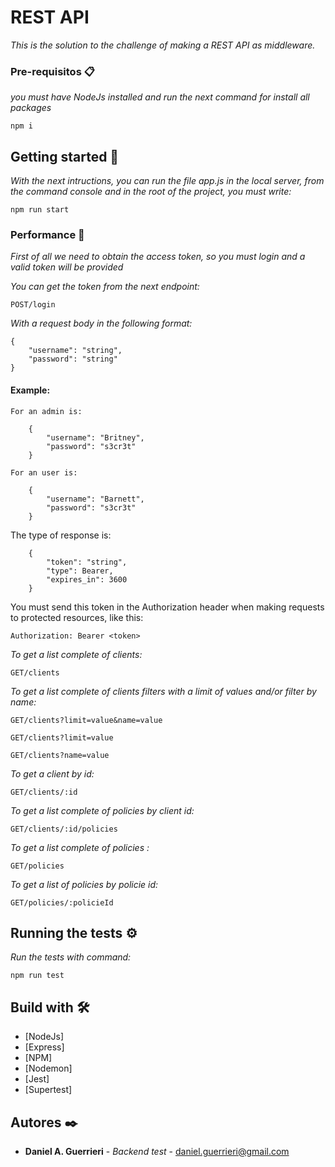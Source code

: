 
# REST API

_This is the solution to the challenge of making a REST API as middleware._


### Pre-requisitos 📋

_you must have NodeJs installed and run the next command for install all packages_

```
npm i
```


## Getting started 🚀

_With the next intructions, you can run the file app.js in the local server, from the command console and in the root of the project, you must write:_

```
npm run start
```



### Performance 🔧

_First of all we need to obtain the access token, so you must login and a valid token will be provided_

_You can get the token from the next endpoint:_

```
POST/login
```

_With a request body in the following format:_

```
{
    "username": "string",
    "password": "string"
}
```
#### Example:
    For an admin is: 
```
    {
        "username": "Britney",
        "password": "s3cr3t"
    }
```

    For an user is: 
```
    {
        "username": "Barnett",
        "password": "s3cr3t"
    }
```

The type of response is:
```
    {
        "token": "string",
        "type": Bearer,
        "expires_in": 3600
    }
```
You must send this token in the Authorization header when making requests to protected resources, like this: 

```
Authorization: Bearer <token>
```

_To get a list complete of clients:_

```
GET/clients
```

_To get a list complete of clients filters with a limit of values and/or filter by name:_

```
GET/clients?limit=value&name=value
```

```
GET/clients?limit=value
```

```
GET/clients?name=value
```

_To get a client by id:_

```
GET/clients/:id
```

_To get a list complete of policies by client id:_

```
GET/clients/:id/policies
```

_To get a list complete of policies :_
```
GET/policies
```

_To get a list of policies by policie id:_

```
GET/policies/:policieId
```



## Running the tests ⚙️

_Run the tests with command:_

```
npm run test
```



## Build with 🛠️

* [NodeJs]
* [Express]
* [NPM]
* [Nodemon]
* [Jest]
* [Supertest]


## Autores ✒️

* **Daniel A. Guerrieri** - *Backend test* - [daniel.guerrieri@gmail.com](https://github.com/DanielAlejandroGuerrieri)



